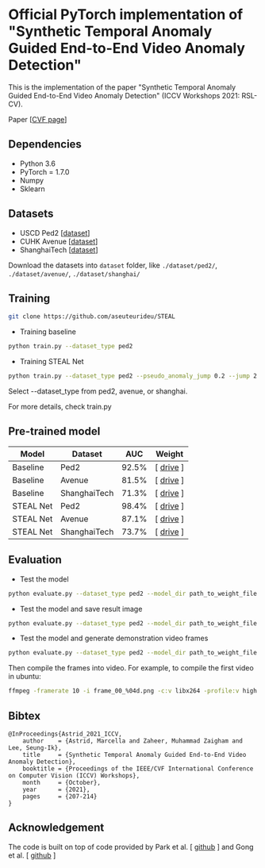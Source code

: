 # Official PyTorch implementation of "Synthetic Temporal Anomaly Guided End-to-End Video Anomaly Detection"
This is the implementation of the paper "Synthetic Temporal Anomaly Guided End-to-End Video Anomaly Detection" (ICCV Workshops 2021: RSL-CV).

Paper [[CVF page](https://openaccess.thecvf.com/content/ICCV2021W/RSLCV/html/Astrid_Synthetic_Temporal_Anomaly_Guided_End-to-End_Video_Anomaly_Detection_ICCVW_2021_paper.html)]

## Dependencies
* Python 3.6
* PyTorch = 1.7.0 
* Numpy
* Sklearn

## Datasets
* USCD Ped2 [[dataset](https://drive.google.com/file/d/1vyMLa0Oz7fcFv0Fx_qLsnb5Jz-o4rGFx/view?usp=sharing)]
* CUHK Avenue [[dataset](https://drive.google.com/file/d/1m0qAVDY9AZKa7eebnuONtPBrD-49TpV3/view?usp=sharing)]
* ShanghaiTech [[dataset](https://drive.google.com/file/d/1vC4ZHikCnum7H3x5kkwNree4PdkEa-L_/view?usp=sharing)]

Download the datasets into ``dataset`` folder, like ``./dataset/ped2/``, ``./dataset/avenue/``, ``./dataset/shanghai/``

## Training
```bash
git clone https://github.com/aseuteurideu/STEAL
```

* Training baseline
```bash
python train.py --dataset_type ped2
```

* Training STEAL Net
```bash
python train.py --dataset_type ped2 --pseudo_anomaly_jump 0.2 --jump 2 3 4 5
```

Select --dataset_type from ped2, avenue, or shanghai.

For more details, check train.py


## Pre-trained model

| Model           | Dataset       | AUC           | Weight        |
| -------------- | ------------- | ------------- | ------------- | 
| Baseline | Ped2          |   92.5%       | [ [drive](https://drive.google.com/file/d/1KXagNmQyGDhAfTdqIhZ4Y8p67Xps0xq5/view?usp=sharing) ] |
| Baseline | Avenue        |   81.5%       | [ [drive](https://drive.google.com/file/d/1oj9LhD-QkjlvGQLseNNRP0mVwZSTMMKp/view?usp=sharing) ] |
| Baseline | ShanghaiTech  |   71.3%       | [ [drive](https://drive.google.com/file/d/13XVSrEIdgvbOcAt7kUITD6zXNuNF0e3R/view?usp=sharing) ] |
| STEAL Net  | Ped2          |   98.4%       | [ [drive](https://drive.google.com/file/d/1KtXnFhK_7U5JwQey6O4oglW_pXZcgy26/view?usp=sharing) ] |
| STEAL Net  | Avenue        |   87.1%       | [ [drive](https://drive.google.com/file/d/1saBF_5Hq2TGTveQTjEpZKnnm-nT5OeGH/view?usp=sharing) ] |
| STEAL Net  | ShanghaiTech  |   73.7%       | [ [drive](https://drive.google.com/file/d/18eiTRXMGRutgf6pu8nayfuRPWQOKPHnL/view?usp=sharing) ] |

## Evaluation
* Test the model
```bash
python evaluate.py --dataset_type ped2 --model_dir path_to_weight_file.pth
```
* Test the model and save result image
```bash
python evaluate.py --dataset_type ped2 --model_dir path_to_weight_file.pth --img_dir folder_path_to_save_image_results
```
* Test the model and generate demonstration video frames
```bash
python evaluate.py --dataset_type ped2 --model_dir path_to_weight_file.pth --vid_dir folder_path_to_save_video_results
```
Then compile the frames into video. For example, to compile the first video in ubuntu:
```bash
ffmpeg -framerate 10 -i frame_00_%04d.png -c:v libx264 -profile:v high -crf 20 -pix_fmt yuv420p video_00.mp4
```


## Bibtex
```
@InProceedings{Astrid_2021_ICCV,
    author    = {Astrid, Marcella and Zaheer, Muhammad Zaigham and Lee, Seung-Ik},
    title     = {Synthetic Temporal Anomaly Guided End-to-End Video Anomaly Detection},
    booktitle = {Proceedings of the IEEE/CVF International Conference on Computer Vision (ICCV) Workshops},
    month     = {October},
    year      = {2021},
    pages     = {207-214}
}
```

## Acknowledgement
The code is built on top of code provided by Park et al. [ [github](https://github.com/cvlab-yonsei/MNAD) ] and Gong et al. [ [github](https://github.com/donggong1/memae-anomaly-detection) ]
